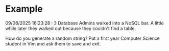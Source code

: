 # Example

<!-- replace-with-date starts -->
09/06/2025 16:23:28 : 3 Database Admins walked into a NoSQL bar. A little while later they walked out because they couldn't find a table.
<!-- replace-with-date ends -->

<!-- replace-with-joke starts -->
How do you generate a random string? Put a first year Computer Science student in Vim and ask them to save and exit.
<!-- replace-with-joke ends -->